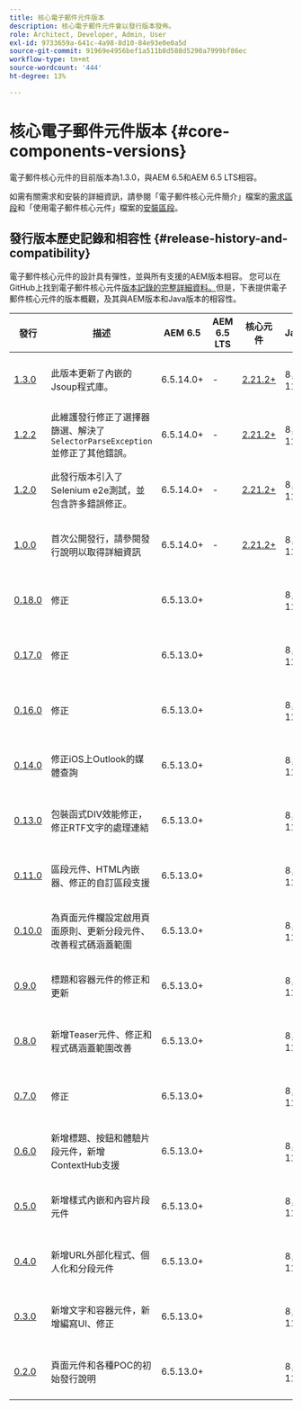 ```yaml
---
title: 核心電子郵件元件版本
description: 核心電子郵件元件會以發行版本發佈。
role: Architect, Developer, Admin, User
exl-id: 9733659a-641c-4a98-8d10-84e93e0e0a5d
source-git-commit: 91969e4956bef1a511b8d588d5290a7999bf86ec
workflow-type: tm+mt
source-wordcount: '444'
ht-degree: 13%

---
```



# 核心電子郵件元件版本 {#core-components-versions}

電子郵件核心元件的目前版本為1.3.0，與AEM 6.5和AEM 6.5 LTS相容。

如需有關需求和安裝的詳細資訊，請參閱「電子郵件核心元件簡介」檔案的[需求區段](/help/email/introduction.md#requirements)和「使用電子郵件核心元件」檔案的[安裝區段](/help/email/using.md#installing-the-email-core-components)。

## 發行版本歷史記錄和相容性 {#release-history-and-compatibility}

電子郵件核心元件的設計具有彈性，並與所有支援的AEM版本相容。 您可以在GitHub上找到電子郵件核心元件[版本記錄的完整詳細資料。](https://github.com/adobe/aem-core-email-components/releases)但是，下表提供電子郵件核心元件的版本概觀，及其與AEM版本和Java版本的相容性。

| 發行 | 描述 | AEM 6.5 | AEM 6.5 LTS | 核心元件 | Java | 發行日期 |
|---|---|---|---|---|---|---|
| [1.3.0](https://github.com/adobe/aem-core-email-components/releases/tag/core.email.components.reactor-1.3.0) | 此版本更新了內嵌的Jsoup程式庫。 | 6.5.14.0+ | - | [2.21.2+](/help/versions.md) | 8， 11 | 2024 年 6 月 28 日 |
| [1.2.2](https://github.com/adobe/aem-core-email-components/releases/tag/core.email.components.reactor-1.2.2) | 此維護發行修正了選擇器篩選、解決了`SelectorParseException`並修正了其他錯誤。 | 6.5.14.0+ | - | [2.21.2+](/help/versions.md) | 8， 11 | 2023 年 5 月 24 日 |
| [1.2.0](https://github.com/adobe/aem-core-email-components/releases/tag/core.email.components.reactor-1.2.0) | 此發行版本引入了Selenium e2e測試，並包含許多錯誤修正。 | 6.5.14.0+ | - | [2.21.2+](/help/versions.md) | 8， 11 | 2022 年 11 月 29 日 |
| [1.0.0](https://github.com/adobe/aem-core-email-components/releases/tag/core.email.components.reactor-1.0.0) | 首次公開發行，請參閱發行說明以取得詳細資訊 | 6.5.14.0+ | - | [2.21.2+](/help/versions.md) | 8， 11 | 2022 年 11 月 29 日 |
| [0.18.0](https://github.com/adobe/aem-core-email-components/releases/tag/v0.18.0) | 修正 | 6.5.13.0+ |  |  | 8， 11 | 2022 年 9 月 30 日 |
| [0.17.0](https://github.com/adobe/aem-core-email-components/releases/tag/v0.17.0) | 修正 | 6.5.13.0+ |  |  | 8， 11 | 2022 年 9 月 27 日 |
| [0.16.0](https://github.com/adobe/aem-core-email-components/releases/tag/v0.16.0) | 修正 | 6.5.13.0+ |  |  | 8， 11 | 2022 年 9 月 14 日 |
| [0.14.0](https://github.com/adobe/aem-core-email-components/releases/tag/v0.14.0) | 修正iOS上Outlook的媒體查詢 | 6.5.13.0+ |  |  | 8， 11 | 2022 年 8 月 8 日 |
| [0.13.0](https://github.com/adobe/aem-core-email-components/releases/tag/v0.13.0) | 包裝函式DIV效能修正，修正RTF文字的處理連結 | 6.5.13.0+ |  |  | 8， 11 | 2022 年 7 月 27 日 |
| [0.11.0](https://github.com/adobe/aem-core-email-components/releases/tag/v0.11.0) | 區段元件、HTML內嵌器、修正的自訂區段支援 | 6.5.13.0+ |  |  | 8， 11 | 2022 年 7 月 6 日 |
| [0.10.0](https://github.com/adobe/aem-core-email-components/releases/tag/v0.10.0) | 為頁面元件欄設定啟用頁面原則、更新分段元件、改善程式碼涵蓋範圍 | 6.5.13.0+ |  |  | 8， 11 | 2022 年 6 月 15 日 |
| [0.9.0](https://github.com/adobe/aem-core-email-components/releases/tag/v0.9.0) | 標題和容器元件的修正和更新 | 6.5.13.0+ |  |  | 8， 11 | 2022 年 6 月 1 日 |
| [0.8.0](https://github.com/adobe/aem-core-email-components/releases/tag/v0.8.0) | 新增Teaser元件、修正和程式碼涵蓋範圍改善 | 6.5.13.0+ |  |  | 8， 11 | 2022 年 5 月 19 日 |
| [0.7.0](https://github.com/adobe/aem-core-email-components/releases/tag/v0.7.0) | 修正 | 6.5.13.0+ |  |  | 8， 11 | 2022 年 5 月 4 日 |
| [0.6.0](https://github.com/adobe/aem-core-email-components/releases/tag/v0.6.0) | 新增標題、按鈕和體驗片段元件，新增ContextHub支援 | 6.5.13.0+ |  |  | 8， 11 | 2022年4月20日 |
| [0.5.0](https://github.com/adobe/aem-core-email-components/releases/tag/v0.5.0) | 新增樣式內嵌和內容片段元件 | 6.5.13.0+ |  |  | 8， 11 | 2022年4月7日 |
| [0.4.0](https://github.com/adobe/aem-core-email-components/releases/tag/v0.4.0) | 新增URL外部化程式、個人化和分段元件 | 6.5.13.0+ |  |  | 8， 11 | 2022 年 3 月 23 日 |
| [0.3.0](https://github.com/adobe/aem-core-email-components/releases/tag/v0.3.0) | 新增文字和容器元件，新增編寫UI、修正 | 6.5.13.0+ |  |  | 8， 11 | 2022 年 3 月 9 日 |
| [0.2.0](https://github.com/adobe/aem-core-email-components/releases/tag/v0.2.0) | 頁面元件和各種POC的初始發行說明 | 6.5.13.0+ |  |  | 8， 11 | 2022 年 2 月 24 日 |
